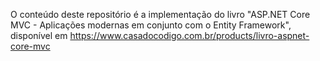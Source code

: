 O conteúdo deste repositório é a implementação do livro "ASP.NET Core MVC - Aplicações modernas em conjunto com o Entity Framework", disponível em https://www.casadocodigo.com.br/products/livro-aspnet-core-mvc
